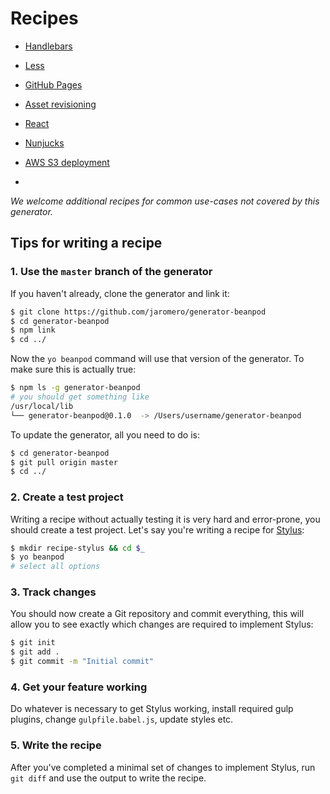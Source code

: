 # Recipes

- [Handlebars](handlebars.md)
- [Less](less.md)
- [GitHub Pages](gh-pages.md)
- [Asset revisioning](asset-revisioning.md)
- [React](react.md)
- [Nunjucks](nunjucks.md)
- [AWS S3 deployment](aws-s3-deployment.md)


-

*We welcome additional recipes for common use-cases not covered by this generator.*

## Tips for writing a recipe

### 1. Use the `master` branch of the generator

If you haven't already, clone the generator and link it:

```sh
$ git clone https://github.com/jaromero/generator-beanpod
$ cd generator-beanpod
$ npm link
$ cd ../
```

Now the `yo beanpod` command will use that version of the generator. To make sure this is actually true:

```sh
$ npm ls -g generator-beanpod
# you should get something like
/usr/local/lib
└── generator-beanpod@0.1.0  -> /Users/username/generator-beanpod
```

To update the generator, all you need to do is:

```sh
$ cd generator-beanpod
$ git pull origin master
$ cd ../
```

### 2. Create a test project

Writing a recipe without actually testing it is very hard and error-prone, you should create a test project. Let's say you're writing a recipe for [Stylus](http://learnboost.github.io/stylus/):

```sh
$ mkdir recipe-stylus && cd $_
$ yo beanpod
# select all options
```

### 3. Track changes

You should now create a Git repository and commit everything, this will allow you to see exactly which changes are required to implement Stylus:

```sh
$ git init
$ git add .
$ git commit -m "Initial commit"
```

### 4. Get your feature working

Do whatever is necessary to get Stylus working, install required gulp plugins, change `gulpfile.babel.js`, update styles etc.

### 5. Write the recipe

After you've completed a minimal set of changes to implement Stylus, run `git diff` and use the output to write the recipe.
